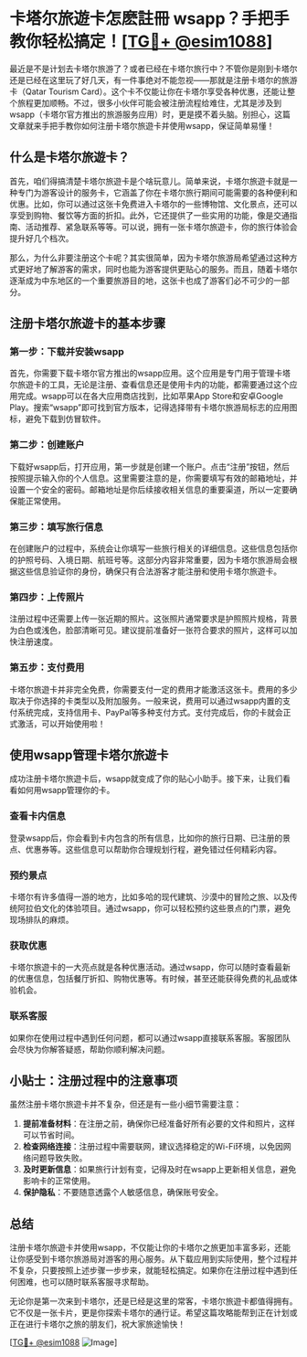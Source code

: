 # 卡塔尔旅遊卡怎麽註冊 wsapp？手把手教你轻松搞定！[[TG💪+ @esim1088](https://t.me/s/esim1088)]

最近是不是计划去卡塔尔旅游了？或者已经在卡塔尔旅行中？不管你是刚到卡塔尔还是已经在这里玩了好几天，有一件事绝对不能忽视——那就是注册卡塔尔的旅游卡（Qatar Tourism Card）。这个卡不仅能让你在卡塔尔享受各种优惠，还能让整个旅程更加顺畅。不过，很多小伙伴可能会被注册流程给难住，尤其是涉及到wsapp（卡塔尔官方推出的旅游服务应用）时，更是摸不着头脑。别担心，这篇文章就来手把手教你如何注册卡塔尔旅遊卡并使用wsapp，保证简单易懂！

## 什么是卡塔尔旅遊卡？

首先，咱们得搞清楚卡塔尔旅遊卡是个啥玩意儿。简单来说，卡塔尔旅遊卡就是一种专门为游客设计的服务卡，它涵盖了你在卡塔尔旅行期间可能需要的各种便利和优惠。比如，你可以通过这张卡免费进入卡塔尔的一些博物馆、文化景点，还可以享受到购物、餐饮等方面的折扣。此外，它还提供了一些实用的功能，像是交通指南、活动推荐、紧急联系等等。可以说，拥有一张卡塔尔旅遊卡，你的旅行体验会提升好几个档次。

那么，为什么非要注册这个卡呢？其实很简单，因为卡塔尔旅游局希望通过这种方式更好地了解游客的需求，同时也能为游客提供更贴心的服务。而且，随着卡塔尔逐渐成为中东地区的一个重要旅游目的地，这张卡也成了游客们必不可少的一部分。

## 注册卡塔尔旅遊卡的基本步骤

### 第一步：下载并安装wsapp

首先，你需要下载卡塔尔官方推出的wsapp应用。这个应用是专门用于管理卡塔尔旅遊卡的工具，无论是注册、查看信息还是使用卡内的功能，都需要通过这个应用完成。wsapp可以在各大应用商店找到，比如苹果App Store和安卓Google Play。搜索“wsapp”即可找到官方版本，记得选择带有卡塔尔旅游局标志的应用图标，避免下载到仿冒软件。

### 第二步：创建账户

下载好wsapp后，打开应用，第一步就是创建一个账户。点击“注册”按钮，然后按照提示输入你的个人信息。这里需要注意的是，你需要填写有效的邮箱地址，并设置一个安全的密码。邮箱地址是你后续接收相关信息的重要渠道，所以一定要确保能正常使用。

### 第三步：填写旅行信息

在创建账户的过程中，系统会让你填写一些旅行相关的详细信息。这些信息包括你的护照号码、入境日期、航班号等。这部分内容非常重要，因为卡塔尔旅游局会根据这些信息验证你的身份，确保只有合法游客才能注册和使用卡塔尔旅遊卡。

### 第四步：上传照片

注册过程中还需要上传一张近期的照片。这张照片通常要求是护照照片规格，背景为白色或浅色，脸部清晰可见。建议提前准备好一张符合要求的照片，这样可以加快注册速度。

### 第五步：支付费用

卡塔尔旅遊卡并非完全免费，你需要支付一定的费用才能激活这张卡。费用的多少取决于你选择的卡类型以及附加服务。一般来说，费用可以通过wsapp内置的支付系统完成，支持信用卡、PayPal等多种支付方式。支付完成后，你的卡就会正式激活，可以开始使用啦！

## 使用wsapp管理卡塔尔旅遊卡

成功注册卡塔尔旅遊卡后，wsapp就变成了你的贴心小助手。接下来，让我们看看如何用wsapp管理你的卡。

### 查看卡内信息

登录wsapp后，你会看到卡内包含的所有信息，比如你的旅行日期、已注册的景点、优惠券等。这些信息可以帮助你合理规划行程，避免错过任何精彩内容。

### 预约景点

卡塔尔有许多值得一游的地方，比如多哈的现代建筑、沙漠中的冒险之旅、以及传统阿拉伯文化的体验项目。通过wsapp，你可以轻松预约这些景点的门票，避免现场排队的麻烦。

### 获取优惠

卡塔尔旅遊卡的一大亮点就是各种优惠活动。通过wsapp，你可以随时查看最新的优惠信息，包括餐厅折扣、购物优惠等。有时候，甚至还能获得免费的礼品或体验机会。

### 联系客服

如果你在使用过程中遇到任何问题，都可以通过wsapp直接联系客服。客服团队会尽快为你解答疑惑，帮助你顺利解决问题。

## 小贴士：注册过程中的注意事项

虽然注册卡塔尔旅遊卡并不复杂，但还是有一些小细节需要注意：

1. **提前准备材料**：在注册之前，确保你已经准备好所有必要的文件和照片，这样可以节省时间。
2. **检查网络连接**：注册过程中需要联网，建议选择稳定的Wi-Fi环境，以免因网络问题导致失败。
3. **及时更新信息**：如果旅行计划有变，记得及时在wsapp上更新相关信息，避免影响卡的正常使用。
4. **保护隐私**：不要随意透露个人敏感信息，确保账号安全。

## 总结

注册卡塔尔旅遊卡并使用wsapp，不仅能让你的卡塔尔之旅更加丰富多彩，还能让你感受到卡塔尔旅游局对游客的用心服务。从下载应用到实际使用，整个过程并不复杂，只要按照上述步骤一步步来，就能轻松搞定。如果你在注册过程中遇到任何困难，也可以随时联系客服寻求帮助。

无论你是第一次来到卡塔尔，还是已经是这里的常客，卡塔尔旅遊卡都值得拥有。它不仅是一张卡片，更是你探索卡塔尔的通行证。希望这篇攻略能帮到正在计划或正在进行卡塔尔之旅的朋友们，祝大家旅途愉快！

[[TG💪+ @esim1088](https://t.me/s/esim1088) ![Image](https://i.postimg.cc/4NQfJmqS/Snipaste-2025-05-13-00-14-12.png)]